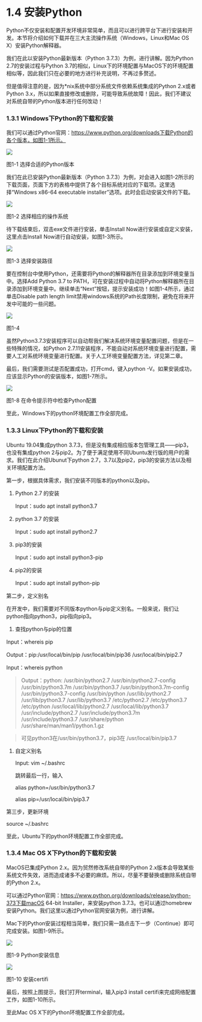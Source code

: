 # 1.4 安装Python 

Python不仅安装和配置开发环境非常简单，而且可以进行跨平台下进行安装和开发。本节将介绍如何下载并在三大主流操作系统（Windows，Linux和Mac
OS X）安装Python解释器。

我们在此以安装Python最新版本（Python 3.7.3）为例，进行讲解。因为Python
2.7的安装过程与Python
3.7的相似，Linux下的环境配置与MacOS下的环境配置相似等，因此我们只在必要的地方进行补充说明，不再过多赘述。

但是值得注意的是，因为\*nix系统中部分系统文件依赖系统集成的Python 2.x或者Python
3.x，所以如果直接修改或删除，可能导致系统故障！因此，我们不建议对系统自带的Python版本进行任何改动！

### 1.3.1 Windows下Python的下载和安装

我们可以通过Python官网：https://www.python.org/downloads下载Python的各个版本，如图1-1所示。

![](media/3a913e11ce6bb9533ade243a15ce5551.png)

图1-1 选择合适的Python版本

我们在此已安装Python最新版本（Python
3.7.3）为例，对会进入如图1-2所示的下载页面，页面下方的表格中提供了各个目标系统对应的下载项。这里选择“Windows
x86-64 executable installer”选项。此时会启动安装文件的下载。

![](media/3c667ca9a510c2842bac85a6aa526fcb.png)

图1-2 选择相应的操作系统

待下载结束后，双击exe文件进行安装，单击Install
Now进行安装或自定义安装，这里点击Install Now进行自动安装，如图1-3所示。

![](media/1362bd45a56244414ddc35feccfc89ae.png)

图1-3 选择安装路径

要在控制台中使用Python，还需要将Python的解释器所在目录添加到环境变量当中。选择Add
Python 3.7 to
PATH，可在安装过程中自动将Python解释器所在目录添加到环境变量中。继续单击“Next”按钮，提示安装成功！如图1-4所示，通过单击Disable
path length limit禁用windows系统的Path长度限制，避免在将来开发中可能的一些问题。

![](media/f5bd0590e8d258334490cb43f37d6a53.png)

图1-4

虽然Python3.7.3安装程序可以自动帮我们解决系统环境变量配置问题，但是在一些特殊的情况，如Python
2.7.11安装程序，不能自动对系统环境变量进行配置，需要人工对系统环境变量进行配置。关于人工环境变量配置方法，详见第二章。

最后，我们需要测试是否配置成功，打开cmd，键入python
\-V。如果安装成功，应该显示Python的安装版本，如图1-7所示。

![](media/6303ad5165366b760900f950bf385694.png)

图1-8 在命令提示符中检查Python配置

至此，Windows下的python环境配置工作全部完成。

### 1.3.3 Linux下Python的下载和安装

Ubuntu 19.04集成python
3.7.3，但是没有集成相应版本包管理工具——pip3，也没有集成python
2与pip2。为了便于满足使用不同Ubuntu发行版的用户的需求。我们在此介绍Ubunut下python
2.7，3.7以及pip2，pip3的安装方法以及相关环境配置方法。

第一步，根据具体需求，我们安装不同版本的python以及pip。

1.  Python 2.7 的安装

    Input：sudo apt install python3.7

2.  python 3.7 的安装

    Input：sudo apt install python2.7

3.  pip3的安装

    Input：sudo apt install python3-pip

4.  pip2的安装

    Input：sudo apt install python-pip

第二步，定义别名

在开发中，我们需要对不同版本python与pip定义别名。一般来说，我们让python指向python3，pip指向pip3。

1.  查找python与pip的位置

Input：whereis pip

Output：pip:/usr/local/bin/pip /usr/local/bin/pip36 /usr/local/bin/pip2.7

Input：whereis python

>   Output：python: /usr/bin/python2.7 /usr/bin/python2.7-config
>   /usr/bin/python3.7m /usr/bin/python3.7 /usr/bin/python3.7m-config
>   /usr/bin/python3.7-config /usr/bin/python /usr/lib/python2.7
>   /usr/lib/python3.7 /usr/lib/python3.7 /etc/python2.7 /etc/python3.7
>   /etc/python /usr/local/lib/python2.7 /usr/local/lib/python3.7
>   /usr/include/python2.7 /usr/include/python3.7m /usr/include/python3.7
>   /usr/share/python /usr/share/man/man1/python.1.gz

>   可见python3在/usr/bin/python3.7，pip3在 /usr/local/bin/pip3.7

1.  自定义别名

    Input: vim \~/.bashrc

    跳转最后一行，输入

    alias python=/usr/bin/python3.7

    alias pip=/usr/local/bin/pip3.7

第三步，更新环境

source \~/.bashrc

至此，Ubuntu下的python环境配置工作全部完成。

### 1.3.4 Mac OS X下Python的下载和安装

MacOS已集成Python 2.x。因为贸然修改系统自带的Python
2.x版本会导致某些系统文件失效，进而造成诸多不必要的麻烦。所以，尽量不要替换或删除系统自带的Python
2.x。

可以通过Python官网：https://www.python.org/downloads/release/python-373下载macOS
64-bit Installer，来安装python
3.7.3。也可以通过homebrew安装Python。我们这里以通过Python官网安装为例，进行讲解。

Mac下的Python安装过程相当简单，我们只需一路点击下一步（Continue）即可完成安装。如图1-9所示。

![](media/130cc1350f3d7828b76a105b7142fc9d.png)

图1-9 Python安装信息

![](media/41a21deff9c3598fb524a4ca2062f215.png)

图1-10 安装certifi

最后，按照上图提示，我们打开terminal，输入pip3 install
certifi来完成网络配置工作，如图1-10所示。

至此Mac OS X下的Python环境配置工作全部完成。
